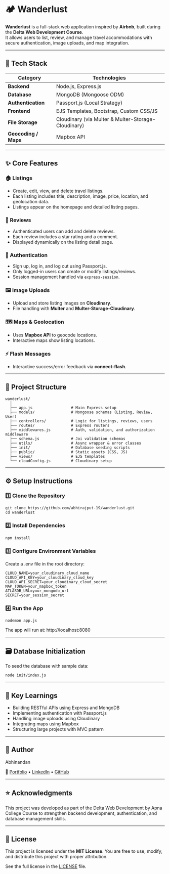 # 🏕️ Wanderlust

**Wanderlust** is a full-stack web application inspired by **Airbnb**, built during the **Delta Web Development Course**.  
It allows users to list, review, and manage travel accommodations with secure authentication, image uploads, and map integration.  

---

## 🚀 Tech Stack

| Category | Technologies |
|-----------|---------------|
| **Backend** | Node.js, Express.js |
| **Database** | MongoDB (Mongoose ODM) |
| **Authentication** | Passport.js (Local Strategy) |
| **Frontend** | EJS Templates, Bootstrap, Custom CSS/JS |
| **File Storage** | Cloudinary (via Multer & Multer-Storage-Cloudinary) |
| **Geocoding / Maps** | Mapbox API |

---

## ✨ Core Features

### 🏠 Listings
- Create, edit, view, and delete travel listings.
- Each listing includes title, description, image, price, location, and geolocation data.
- Listings appear on the homepage and detailed listing pages.

### 💬 Reviews
- Authenticated users can add and delete reviews.
- Each review includes a star rating and a comment.
- Displayed dynamically on the listing detail page.

### 🔐 Authentication
- Sign up, log in, and log out using Passport.js.
- Only logged-in users can create or modify listings/reviews.
- Session management handled via `express-session`.

### 🖼️ Image Uploads
- Upload and store listing images on **Cloudinary**.
- File handling with **Multer** and **Multer-Storage-Cloudinary**.

### 🗺️ Maps & Geolocation
- Uses **Mapbox API** to geocode locations.
- Interactive maps show listing locations.

### ⚡ Flash Messages
- Interactive success/error feedback via **connect-flash**.

---

## 🧩 Project Structure

```
wanderlust/
  │
  ├── app.js                 # Main Express setup
  ├── models/                # Mongoose schemas (Listing, Review, User)
  ├── controllers/           # Logic for listings, reviews, users
  ├── routes/                # Express routers
  ├── middlewares.js         # Auth, validation, and authorization middleware
  ├── schema.js              # Joi validation schemas
  ├── utils/                 # Async wrapper & error classes
  ├── init/                  # Database seeding scripts
  ├── public/                # Static assets (CSS, JS)
  ├── views/                 # EJS templates
  └── cloudConfig.js         # Cloudinary setup
```

---

## ⚙️ Setup Instructions

### 1️⃣ Clone the Repository
```
git clone https://github.com/abhirajput-19/wanderlust.git
cd wanderlust
```

### 2️⃣ Install Dependencies
```
npm install
```

### 3️⃣ Configure Environment Variables
Create a .env file in the root directory:
```
CLOUD_NAME=your_cloudinary_cloud_name
CLOUD_API_KEY=your_cloudinary_cloud_key
CLOUD_API_SECRET=your_cloudinary_cloud_secret
MAP_TOKEN=your_mapbox_token
ATLASDB_URL=your_mongodb_url
SECRET=your_session_secret
```

### 4️⃣ Run the App
```
nodemon app.js
```
The app will run at: http://localhost:8080

---

## 🗃️ Database Initialization

To seed the database with sample data:
```
node init/index.js
```

---

## 🧠 Key Learnings

- Building RESTful APIs using Express and MongoDB
- Implementing authentication with Passport.js
- Handling image uploads using Cloudinary
- Integrating maps using Mapbox
- Structuring large projects with MVC pattern

---

## 👤 Author

Abhinandan

🔗 [Portfolio](https://app.makemyaisite.com/abhirajput_19) • [LinkedIn](https://www.linkedin.com/in/abhirajput19) • [GitHub](https://github.com/abhirajput-19)

---

## ⭐ Acknowledgments

This project was developed as part of the Delta Web Development by Apna College Course to strengthen backend development, authentication, and database management skills.

---

## 📄 License

This project is licensed under the **MIT License**.  You are free to use, modify, and distribute this project with proper attribution.

See the full license in the [LICENSE](LICENSE) file.

